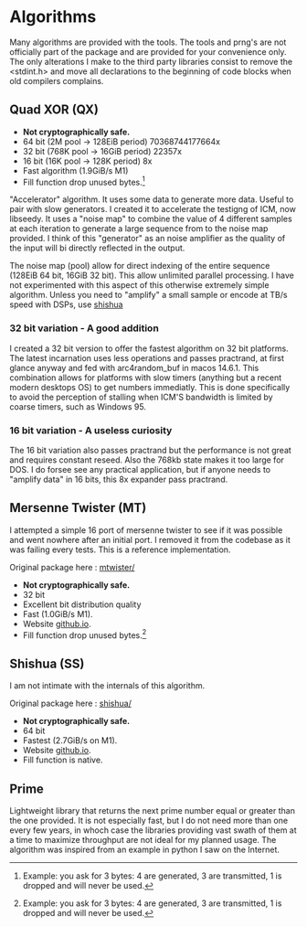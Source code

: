 # Algorithms

Many algorithms are provided with the tools. The tools and prng's are not officially part of the package and are provided for your convenience only. The only alterations I make to the third party libraries consist to remove the <stdint.h> and move all declarations to the beginning of code blocks when old compilers complains. 

## Quad XOR (QX)

- **Not cryptographically safe.**
- 64 bit (2M pool -> 128EiB period) 70368744177664x
- 32 bit (768K pool -> 16GiB period) 22357x
- 16 bit (16K pool -> 128K period) 8x
- Fast algorithm (1.9GiB/s M1)
- Fill function drop unused bytes.[^1] 

"Accelerator" algorithm. It uses some data to generate more data. Useful to pair with slow generators. I created it to accelerate the testigng of ICM, now libseedy. It uses a "noise map" to combine the value of 4 different samples at each iteration to generate a large sequence from to the noise map provided. I think of this "generator" as an noise amplifier as the quality of the input will bi directly reflected in the output.

The noise map (pool) allow for direct indexing of the entire sequence (128EiB 64 bit, 16GiB 32 bit). This allow unlimited parallel processing. I have not experimented with this aspect of this otherwise extremely simple algorithm. Unless you need to "amplify" a small sample or encode at TB/s speed with DSPs, use [shishua](shishua.md)

### 32 bit variation - A good addition

I created a 32 bit version to offer the fastest algorithm on 32 bit platforms. The latest incarnation uses less operations and passes practrand, at first glance anyway and fed with arc4random_buf in macos 14.6.1. This combination allows for platforms with slow timers (anything but a recent modern desktops OS) to get numbers immediatly. This is done specifically to avoid the perception of stalling when ICM'S bandwidth is limited by coarse timers, such as Windows 95.

### 16 bit variation - A useless curiosity

The 16 bit variation also passes practrand but the performance is not great and requires constant reseed. Also the 768kb state makes it too large for DOS. I do forsee see any practical application, but if anyone needs to "amplify data" in 16 bits, this 8x expander  pass practrand.

## Mersenne Twister (MT)

I attempted a simple 16 port of mersenne twister to see if it was possible and went nowhere after an initial port. I removed it from the codebase as it was failing every tests. This is a reference implementation.

Original package here : [mtwister/](mtwister/)

- **Not cryptographically safe.**
- 32 bit
- Excellent bit distribution quality
- Fast (1.0GiB/s M1).
- Website [github.io](https://github.com/ESultanik/mtwister).
- Fill function drop unused bytes.[^1] 

## Shishua (SS)

I am not intimate with the internals of this algorithm.

Original package here : [shishua/](shishua/)

- **Not cryptographically safe.**
- 64 bit
- Fastest (2.7GiB/s on M1).
- Website [github.io](https://espadrine.github.io/blog/posts/shishua-the-fastest-prng-in-the-world.html).
- Fill function is native.

## Prime

Lightweight library that returns the next prime number equal or greater than the one provided. It is not especially fast, but I do not need more than one every few years, in whoch case the libraries providing vast swath of them at a time to maximize throughput are not ideal for my planned usage. The algorithm was inspired from an example in python I saw on the Internet.

[^1]: Example: you ask for 3 bytes: 4 are generated, 3 are transmitted, 1 is dropped and will never be used.